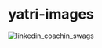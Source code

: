 # yatri-images

![linkedin_coachin_swags](https://github.com/user-attachments/assets/1459cd24-2d47-4aa7-974a-093080bc92be)
